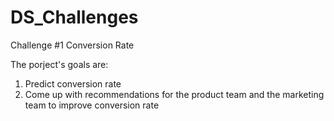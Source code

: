 # DS_Challenges

Challenge #1  Conversion Rate

The porject's goals are:

1. Predict conversion rate
2. Come up with recommendations for the product team and the marketing team to improve conversion rate
